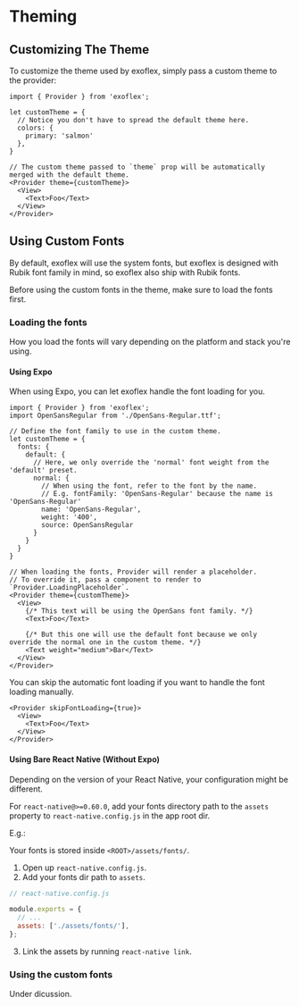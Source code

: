# Theming

## Customizing The Theme

To customize the theme used by exoflex, simply pass a custom theme to the provider:

```tsx
import { Provider } from 'exoflex';

let customTheme = {
  // Notice you don't have to spread the default theme here.
  colors: {
    primary: 'salmon'
  },
}

// The custom theme passed to `theme` prop will be automatically merged with the default theme.
<Provider theme={customTheme}>
  <View>
    <Text>Foo</Text>
  </View>
</Provider>
```

## Using Custom Fonts

By default, exoflex will use the system fonts, but exoflex is designed with Rubik font family in mind, so exoflex also ship with Rubik fonts.

Before using the custom fonts in the theme, make sure to load the fonts first.

### Loading the fonts

How you load the fonts will vary depending on the platform and stack you're using.

#### Using Expo

When using Expo, you can let exoflex handle the font loading for you.

```tsx
import { Provider } from 'exoflex';
import OpenSansRegular from './OpenSans-Regular.ttf';

// Define the font family to use in the custom theme.
let customTheme = {
  fonts: {
    default: {
      // Here, we only override the 'normal' font weight from the 'default' preset.
      normal: {
        // When using the font, refer to the font by the name.
        // E.g. fontFamily: 'OpenSans-Regular' because the name is 'OpenSans-Regular'
        name: 'OpenSans-Regular',
        weight: '400',
        source: OpenSansRegular
      }
    }
  }
}

// When loading the fonts, Provider will render a placeholder.
// To override it, pass a component to render to `Provider.LoadingPlaceholder`.
<Provider theme={customTheme}>
  <View>
    {/* This text will be using the OpenSans font family. */}
    <Text>Foo</Text>

    {/* But this one will use the default font because we only override the normal one in the custom theme. */}
    <Text weight="medium">Bar</Text>
  </View>
</Provider>
```

You can skip the automatic font loading if you want to handle the font loading manually.

```tsx
<Provider skipFontLoading={true}>
  <View>
    <Text>Foo</Text>
  </View>
</Provider>
```

#### Using Bare React Native (Without Expo)

Depending on the version of your React Native, your configuration might be different.

For `react-native@>=0.60.0`, add your fonts directory path to the `assets` property to `react-native.config.js` in the app root dir.

E.g.:

Your fonts is stored inside `<ROOT>/assets/fonts/`.

1. Open up `react-native.config.js`.
2. Add your fonts dir path to `assets`.

```js
// react-native.config.js

module.exports = {
  // ...
  assets: ['./assets/fonts/'],
};
```

3. Link the assets by running `react-native link`.

### Using the custom fonts

Under dicussion.
